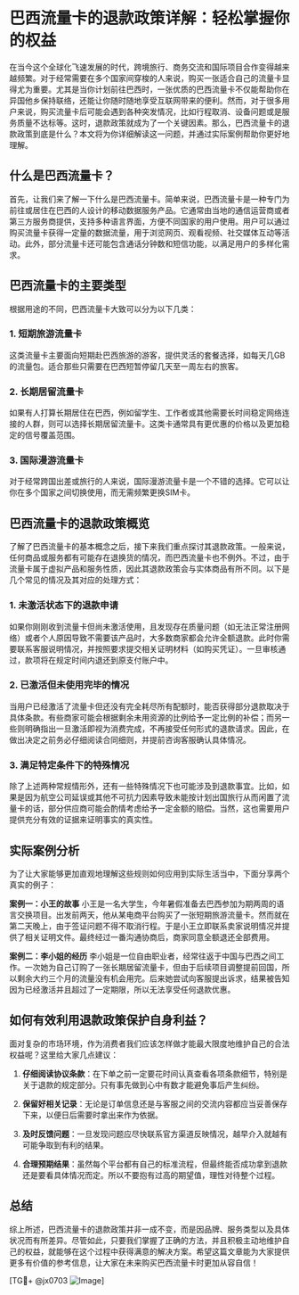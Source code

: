 # 巴西流量卡的退款政策详解：轻松掌握你的权益

在当今这个全球化飞速发展的时代，跨境旅行、商务交流和国际项目合作变得越来越频繁。对于经常需要在多个国家间穿梭的人来说，购买一张适合自己的流量卡显得尤为重要。尤其是当你计划前往巴西时，一张优质的巴西流量卡不仅能帮助你在异国他乡保持联络，还能让你随时随地享受互联网带来的便利。然而，对于很多用户来说，购买流量卡后可能会遇到各种突发情况，比如行程取消、设备问题或是服务质量不达标等。这时，退款政策就成为了一个关键因素。那么，巴西流量卡的退款政策到底是什么？本文将为你详细解读这一问题，并通过实际案例帮助你更好地理解。

## 什么是巴西流量卡？

首先，让我们来了解一下什么是巴西流量卡。简单来说，巴西流量卡是一种专门为前往或居住在巴西的人设计的移动数据服务产品。它通常由当地的通信运营商或者第三方服务商提供，支持多种语言界面，方便不同国家的用户使用。用户可以通过购买流量卡获得一定量的数据流量，用于浏览网页、观看视频、社交媒体互动等活动。此外，部分流量卡还可能包含通话分钟数和短信功能，以满足用户的多样化需求。

## 巴西流量卡的主要类型

根据用途的不同，巴西流量卡大致可以分为以下几类：

### 1. 短期旅游流量卡
这类流量卡主要面向短期赴巴西旅游的游客，提供灵活的套餐选择，如每天几GB的流量包。适合那些只需要在巴西短暂停留几天至一周左右的旅客。

### 2. 长期居留流量卡
如果有人打算长期居住在巴西，例如留学生、工作者或其他需要长时间稳定网络连接的人群，则可以选择长期居留流量卡。这类卡通常具有更优惠的价格以及更加稳定的信号覆盖范围。

### 3. 国际漫游流量卡
对于经常跨国出差或旅行的人来说，国际漫游流量卡是一个不错的选择。它可以让你在多个国家之间切换使用，而无需频繁更换SIM卡。

## 巴西流量卡的退款政策概览

了解了巴西流量卡的基本概念之后，接下来我们重点探讨其退款政策。一般来说，任何商品或服务都有可能存在退换货的情况，而巴西流量卡也不例外。不过，由于流量卡属于虚拟产品和服务性质，因此其退款政策会与实体商品有所不同。以下是几个常见的情况及其对应的处理方式：

### 1. 未激活状态下的退款申请
如果你刚刚收到流量卡但尚未激活使用，且发现存在质量问题（如无法正常注册网络）或者个人原因导致不需要该产品时，大多数商家都会允许全额退款。此时你需要联系客服说明情况，并按照要求提交相关证明材料（如购买凭证）。一旦审核通过，款项将在规定时间内退还到原支付账户中。

### 2. 已激活但未使用完毕的情况
当用户已经激活了流量卡但还没有完全耗尽所有配额时，能否获得部分退款取决于具体条款。有些商家可能会根据剩余未用资源的比例给予一定比例的补偿；而另一些则明确指出一旦激活即视为消费完成，不再接受任何形式的退款请求。因此，在做出决定之前务必仔细阅读合同细则，并提前咨询客服确认具体情况。

### 3. 满足特定条件下的特殊情况
除了上述两种常规情形外，还有一些特殊情况下也可能涉及到退款事宜。比如，如果是因为航空公司延误或其他不可抗力因素导致未能按计划出国旅行从而闲置了流量卡的话，部分供应商可能会酌情考虑给予一定金额的赔偿。当然，这也需要用户提供充分有效的证据来证明事实的真实性。

## 实际案例分析

为了让大家能够更加直观地理解这些规则如何应用到实际生活当中，下面分享两个真实的例子：

**案例一：小王的故事**
小王是一名大学生，今年暑假准备去巴西参加为期两周的语言交换项目。出发前两天，他从某电商平台购买了一张短期旅游流量卡。然而就在第二天晚上，由于签证问题不得不取消行程。于是小王立即联系卖家说明情况并提供了相关证明文件。最终经过一番沟通协商后，商家同意全额退还全部费用。

**案例二：李小姐的经历**
李小姐是一位自由职业者，经常往返于中国与巴西之间工作。一次她为自己订购了一张长期居留流量卡，但由于后续项目调整提前回国，所以剩余大约三个月的流量没有机会用完。后来她尝试向客服提出诉求，结果被告知因为已经激活并且超过了一定期限，所以无法享受任何退款优惠。

## 如何有效利用退款政策保护自身利益？

面对复杂的市场环境，作为消费者我们应该怎样做才能最大限度地维护自己的合法权益呢？这里给大家几点建议：

1. **仔细阅读协议条款**：在下单之前一定要花时间认真查看各项条款细节，特别是关于退款的规定部分。只有事先做到心中有数才能避免事后产生纠纷。
   
2. **保留好相关记录**：无论是订单信息还是与客服之间的交流内容都应当妥善保存下来，以便日后需要时拿出来作为依据。

3. **及时反馈问题**：一旦发现问题应尽快联系官方渠道反映情况，越早介入就越有可能争取到有利的结果。

4. **合理预期结果**：虽然每个平台都有自己的标准流程，但最终能否成功拿到退款还是要看具体情况而定。所以不要抱有过高的期望值，理性对待整个过程。

## 总结

综上所述，巴西流量卡的退款政策并非一成不变，而是因品牌、服务类型以及具体状况而有所差异。尽管如此，只要我们掌握了正确的方法，并且积极主动地维护自己的权益，就能够在这个过程中获得满意的解决方案。希望这篇文章能为大家提供更多有价值的参考信息，让大家在未来购买巴西流量卡时更加从容自信！

[TG💪+ @jx0703 ![Image](https://github.com/user-attachments/assets/dbca1d08-cadb-493c-b0ec-ad6f7a83f270)]